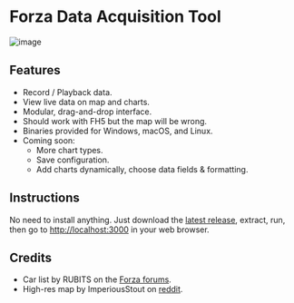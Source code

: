 # Forza Data Acquisition Tool

![image](https://user-images.githubusercontent.com/3516571/159241910-623f6d8c-568d-46eb-821f-74d4887f106d.png)

## Features

- Record / Playback data.
- View live data on map and charts.
- Modular, drag-and-drop interface.
- Should work with FH5 but the map will be wrong.
- Binaries provided for Windows, macOS, and Linux.
- Coming soon:
  - More chart types.
  - Save configuration.
  - Add charts dynamically, choose data fields & formatting.

## Instructions

No need to install anything. Just download the [latest release](https://github.com/AngelJA/forza-daq/releases/tag/latest), extract, run, then go to [http://localhost:3000](http://localhost:3000) in your web browser.

## Credits

- Car list by RUBITS on the [Forza forums](https://forums.forzamotorsport.net/t/forza-motorsport-7-data-out-feature-details/74013/166).
- High-res map by ImperiousStout on [reddit](https://www.reddit.com/r/forza/comments/9rah0u/comment/e8rax38/?utm_source=share&utm_medium=web2x&context=3).
